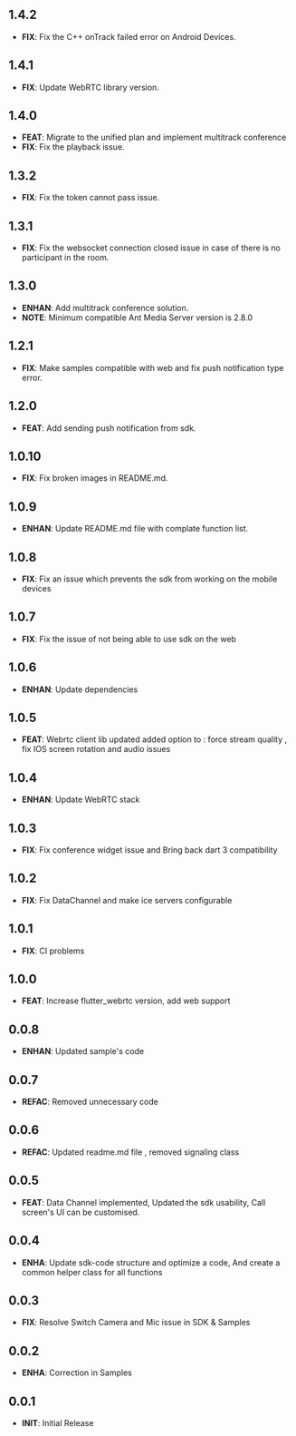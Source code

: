## 1.4.2
- **FIX**: Fix the C++ onTrack failed error on Android Devices.

## 1.4.1
- **FIX**: Update WebRTC library version.

## 1.4.0
- **FEAT**: Migrate to the unified plan and implement multitrack conference
- **FIX**: Fix the playback issue.

## 1.3.2
- **FIX**: Fix the token cannot pass issue.

## 1.3.1
- **FIX**: Fix the websocket connection closed issue in case of there is no participant in the room.

## 1.3.0
- **ENHAN**: Add multitrack conference solution.
- **NOTE**: Minimum compatible Ant Media Server version is 2.8.0

## 1.2.1
- **FIX**: Make samples compatible with web and fix push notification type error.

## 1.2.0
- **FEAT**: Add sending push notification from sdk.

## 1.0.10
- **FIX**: Fix broken images in README.md.

## 1.0.9
- **ENHAN**: Update README.md file with complate function list.

## 1.0.8
- **FIX**: Fix an issue which prevents the sdk from working on the mobile devices

## 1.0.7
- **FIX**: Fix the issue of not being able to use sdk on the web

## 1.0.6
- **ENHAN**: Update dependencies

## 1.0.5
- **FEAT**: Webrtc client lib updated added option to : force stream quality , fix IOS screen rotation and audio issues

## 1.0.4

 - **ENHAN**: Update WebRTC stack

## 1.0.3

 - **FIX**: Fix conference widget issue and Bring back dart 3 compatibility

## 1.0.2

 - **FIX**: Fix DataChannel and make ice servers configurable

## 1.0.1

 - **FIX**: CI problems

## 1.0.0

 - **FEAT**: Increase flutter_webrtc version, add web support

## 0.0.8

 - **ENHAN**: Updated sample's code

## 0.0.7

 - **REFAC**: Removed unnecessary code

## 0.0.6

 - **REFAC**: Updated readme.md file , removed signaling class

## 0.0.5

 - **FEAT**: Data Channel implemented, Updated the sdk usability, Call screen's UI can be customised.

## 0.0.4

 - **ENHA**: Update sdk-code structure and optimize a code, And create a common helper class for all functions

## 0.0.3

 - **FIX**: Resolve Switch Camera and Mic issue in SDK & Samples

## 0.0.2

 - **ENHA**: Correction in Samples

## 0.0.1

 - **INIT**: Initial Release
